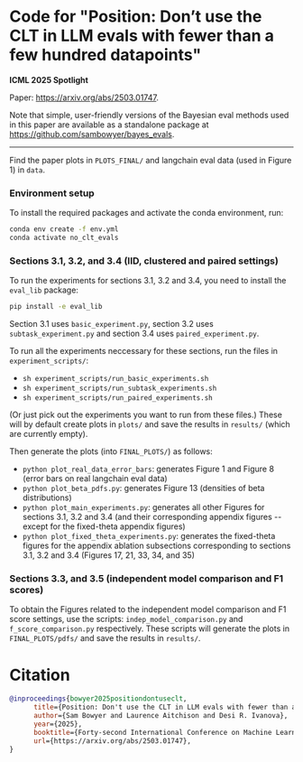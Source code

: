 # Code for "Position: Don’t use the CLT in LLM evals with fewer than a few hundred datapoints"

**ICML 2025 Spotlight**

Paper: https://arxiv.org/abs/2503.01747.

Note that simple, user-friendly versions of the Bayesian eval methods used in this paper are available as a standalone package at https://github.com/sambowyer/bayes_evals.

--------

Find the paper plots in `PLOTS_FINAL/` and langchain eval data (used in Figure 1) in `data`.

### Environment setup
To install the required packages and activate the conda environment, run:
```bash
conda env create -f env.yml
conda activate no_clt_evals
```

### Sections 3.1, 3.2, and 3.4 (IID, clustered and paired settings)
To run the experiments for sections 3.1, 3.2 and 3.4, you need to install the `eval_lib` package:

```bash
pip install -e eval_lib
```

Section 3.1 uses `basic_experiment.py`, section 3.2 uses `subtask_experiment.py` and section 3.4 uses `paired_experiment.py`.

To run all the experiments neccessary for these sections, run the files in `experiment_scripts/`:
- `sh experiment_scripts/run_basic_experiments.sh`
- `sh experiment_scripts/run_subtask_experiments.sh`
- `sh experiment_scripts/run_paired_experiments.sh`

(Or just pick out the experiments you want to run from these files.)
These will by default create plots in `plots/` and save the results in `results/` (which are currently empty).

Then generate the plots (into `FINAL_PLOTS/`) as follows:
- `python plot_real_data_error_bars`: generates Figure 1 and Figure 8 (error bars on real langchain eval data)
- `python plot_beta_pdfs.py`: generates Figure 13 (densities of beta distributions)
- `python plot_main_experiments.py`: generates all other Figures for sections 3.1, 3.2 and 3.4 (and their corresponding appendix figures -- except for the fixed-theta appendix figures)
- `python plot_fixed_theta_experiments.py`: generates the fixed-theta figures for the appendix ablation subsections corresponding to sections 3.1, 3.2 and 3.4 (Figures 17, 21, 33, 34, and 35)

### Sections 3.3, and 3.5 (independent model comparison and F1 scores)
To obtain the Figures related to the independent model comparison and F1 score settings, use the scripts: `indep_model_comparison.py` and `f_score_comparison.py` respectively. These scripts will generate the plots in `FINAL_PLOTS/pdfs/` and save the results in `results/`.

# Citation
```bibtex
@inproceedings{bowyer2025positiondontuseclt,
      title={Position: Don't use the CLT in LLM evals with fewer than a few hundred datapoints}, 
      author={Sam Bowyer and Laurence Aitchison and Desi R. Ivanova},
      year={2025},
      booktitle={Forty-second International Conference on Machine Learning Position Paper Track},
      url={https://arxiv.org/abs/2503.01747}, 
}
```
